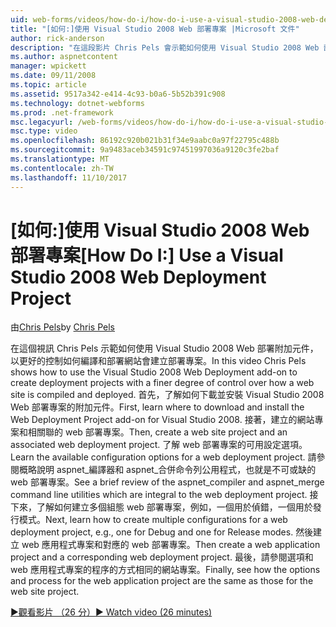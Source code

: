 ```yaml
---
uid: web-forms/videos/how-do-i/how-do-i-use-a-visual-studio-2008-web-deployment-project
title: "[如何:]使用 Visual Studio 2008 Web 部署專案 |Microsoft 文件"
author: rick-anderson
description: "在這段影片 Chris Pels 會示範如何使用 Visual Studio 2008 Web 部署附加元件，以更好的控制如何建立部署專案..."
ms.author: aspnetcontent
manager: wpickett
ms.date: 09/11/2008
ms.topic: article
ms.assetid: 9517a342-e414-4c93-b0a6-5b52b391c908
ms.technology: dotnet-webforms
ms.prod: .net-framework
msc.legacyurl: /web-forms/videos/how-do-i/how-do-i-use-a-visual-studio-2008-web-deployment-project
msc.type: video
ms.openlocfilehash: 86192c920b021b31f34e9aabc0a97f22795c488b
ms.sourcegitcommit: 9a9483aceb34591c97451997036a9120c3fe2baf
ms.translationtype: MT
ms.contentlocale: zh-TW
ms.lasthandoff: 11/10/2017
---
```

<a name="how-do-i-use-a-visual-studio-2008-web-deployment-project"></a><span data-ttu-id="5f50c-103">[如何:]使用 Visual Studio 2008 Web 部署專案</span><span class="sxs-lookup"><span data-stu-id="5f50c-103">[How Do I:] Use a Visual Studio 2008 Web Deployment Project</span></span>
====================
<span data-ttu-id="5f50c-104">由[Chris Pels](https://twitter.com/chrispels)</span><span class="sxs-lookup"><span data-stu-id="5f50c-104">by [Chris Pels](https://twitter.com/chrispels)</span></span>

<span data-ttu-id="5f50c-105">在這個視訊 Chris Pels 示範如何使用 Visual Studio 2008 Web 部署附加元件，以更好的控制如何編譯和部署網站會建立部署專案。</span><span class="sxs-lookup"><span data-stu-id="5f50c-105">In this video Chris Pels shows how to use the Visual Studio 2008 Web Deployment add-on to create deployment projects with a finer degree of control over how a web site is compiled and deployed.</span></span> <span data-ttu-id="5f50c-106">首先，了解如何下載並安裝 Visual Studio 2008 Web 部署專案的附加元件。</span><span class="sxs-lookup"><span data-stu-id="5f50c-106">First, learn where to download and install the Web Deployment Project add-on for Visual Studio 2008.</span></span> <span data-ttu-id="5f50c-107">接著，建立的網站專案和相關聯的 web 部署專案。</span><span class="sxs-lookup"><span data-stu-id="5f50c-107">Then, create a web site project and an associated web deployment project.</span></span> <span data-ttu-id="5f50c-108">了解 web 部署專案的可用設定選項。</span><span class="sxs-lookup"><span data-stu-id="5f50c-108">Learn the available configuration options for a web deployment project.</span></span> <span data-ttu-id="5f50c-109">請參閱概略說明 aspnet\_編譯器和 aspnet\_合併命令列公用程式，也就是不可或缺的 web 部署專案。</span><span class="sxs-lookup"><span data-stu-id="5f50c-109">See a brief review of the aspnet\_compiler and aspnet\_merge command line utilities which are integral to the web deployment project.</span></span> <span data-ttu-id="5f50c-110">接下來，了解如何建立多個組態 web 部署專案，例如，一個用於偵錯，一個用於發行模式。</span><span class="sxs-lookup"><span data-stu-id="5f50c-110">Next, learn how to create multiple configurations for a web deployment project, e.g., one for Debug and one for Release modes.</span></span> <span data-ttu-id="5f50c-111">然後建立 web 應用程式專案和對應的 web 部署專案。</span><span class="sxs-lookup"><span data-stu-id="5f50c-111">Then create a web application project and a corresponding web deployment project.</span></span> <span data-ttu-id="5f50c-112">最後，請參閱選項和 web 應用程式專案的程序的方式相同的網站專案。</span><span class="sxs-lookup"><span data-stu-id="5f50c-112">Finally, see how the options and process for the web application project are the same as those for the web site project.</span></span>

[<span data-ttu-id="5f50c-113">&#9654;觀看影片 （26 分）</span><span class="sxs-lookup"><span data-stu-id="5f50c-113">&#9654; Watch video (26 minutes)</span></span>](https://channel9.msdn.com/Blogs/ASP-NET-Site-Videos/how-do-i-use-a-visual-studio-2008-web-deployment-project)
